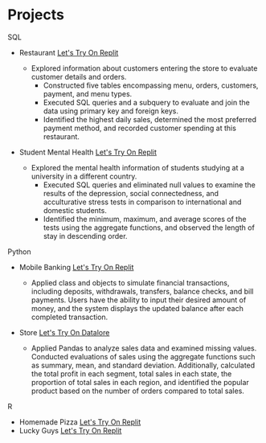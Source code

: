 # Projects

SQL
- Restaurant [Let's Try On Replit](https://replit.com/@NitikarnKadsrit?path= )
  - Explored information about customers entering the store to evaluate customer details and orders.
     -	Constructed five tables encompassing menu, orders, customers, payment, and menu types.
     -	Executed SQL queries and a subquery to evaluate and join the data using primary key and foreign keys.
     -	Identified the highest daily sales, determined the most preferred payment method, and recorded customer spending at this restaurant.

- Student Mental Health [Let's Try On Replit](https://replit.com/@NitikarnKadsrit?path= )
  - Explored the mental health information of students studying at a university in a different country.
     -	Executed SQL queries and eliminated null values to examine the results of the depression, social connectedness, and acculturative stress tests in comparison to international and domestic students.
     -	Identified the minimum, maximum, and average scores of the tests using the aggregate functions, and observed the length of stay in descending order.

Python
- Mobile Banking [Let's Try On Replit](https://replit.com/@NitikarnKadsrit?path= )
  - Applied class and objects to simulate financial transactions, including deposits, withdrawals, transfers, balance checks, and bill payments. Users have the ability to input their desired amount of money, and the system displays the updated balance after each completed transaction.

- Store [Let's Try On Datalore](https://datalore.jetbrains.com/notebook/k6PoiTajayVSmRRMmYa3rZ/uMf1baMlL690ue92mrvLSL/)
  - Applied Pandas to analyze sales data and examined missing values. Conducted evaluations of sales using the aggregate functions such as summary, mean, and standard deviation. Additionally, calculated the total profit in each segment, total sales in each state, the proportion of total sales in each region, and identified the popular product based on the number of orders compared to total sales.

R
- Homemade Pizza [Let's Try On Replit](https://replit.com/@NitikarnKadsrit?path= )
- Lucky Guys [Let's Try On Replit](https://replit.com/@NitikarnKadsrit?path= )
